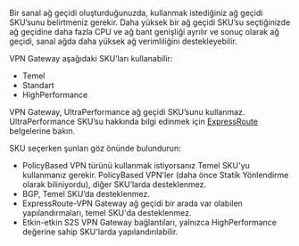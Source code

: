 Bir sanal ağ geçidi oluşturduğunuzda, kullanmak istediğiniz ağ geçidi SKU’sunu belirtmeniz gerekir. Daha yüksek bir ağ geçidi SKU’su seçtiğinizde ağ geçidine daha fazla CPU ve ağ bant genişliği ayrılır ve sonuç olarak ağ geçidi, sanal ağda daha yüksek ağ verimliliğini destekleyebilir.

VPN Gateway aşağıdaki SKU’ları kullanabilir:

* Temel
* Standart
* HighPerformance

VPN Gateway, UltraPerformance ağ geçidi SKU’sunu kullanmaz. UltraPerformance SKU’su hakkında bilgi edinmek için [ExpressRoute](../articles/expressroute/expressroute-about-virtual-network-gateways.md) belgelerine bakın.

SKU seçerken şunları göz önünde bulundurun:

* PolicyBased VPN türünü kullanmak istiyorsanız Temel SKU'yu kullanmanız gerekir. PolicyBased VPN'ler (daha önce Statik Yönlendirme olarak biliniyordu), diğer SKU’larda desteklenmez.
* BGP, Temel SKU’da desteklenmez.
* ExpressRoute-VPN Gateway ağ geçidi bir arada var olabilen yapılandırmaları, temel SKU'da desteklenmez.
* Etkin-etkin S2S VPN Gateway bağlantıları, yalnızca HighPerformance değerine sahip SKU'larda yapılandırılabilir.



<!--HONumber=Nov16_HO2-->


